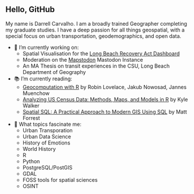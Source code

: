 ## Hello, GitHub
My name is Darrell Carvalho. I am a broadly trained Geographer completing my graduate studies. I have a deep passion for all things geospatial, with a special focus on urban transportation, geodemographics, and open data.
- 🔭 I’m currently working on:
  * Spatial Visualisation for the [Long Beach Recovery Act Dashboard](https://longbeach.gov/recovery/reporting-data/)
  * Moderation on the [Mapstodon](https://mapstodon.space/) Mastodon Instance
  * An MA Thesis on transit experiences in the CSU, Long Beach Department of Geography
- 📚 I’m currently reading:
  * [Geocomputation with R](https://r.geocompx.org/) by Robin Lovelace, Jakub Nowosad, Jannes Muenchow
  * [Analyzing US Census Data: Methods, Maps, and Models in R](https://walker-data.com/census-r/index.html) by Kyle Walker
  * [Spatial SQL: A Practical Approach to Modern GIS Using SQL](https://locatepress.com/book/spatial-sql) by Matt Forrest
- 💭 What topics fascinate me:
  * Urban Transporation
  * Urban Data Science
  * History of Emotions
  * World History
  * R
  * Python
  * PostgreSQL/PostGIS
  * GDAL
  * FOSS tools for spatial sciences
  * OSINT
